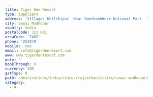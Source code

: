 ```yaml
---
title: Tiger Den Resort
type: suppliers
address: 'Village: Khilchipur  Near Ranthambhore National Park  '
city: Sawai Madhopur
country: India
postalCode: 322 001
areaCode: '7462'
phone: '252070'
mobile: .nan
email: info@tigerdenresort.com
www: www.tigerdenresort.com
note: ''
bookThrough: 0
currency: INR
gstType: 0
path: /destinations/india/states/rajasthan/cities/sawai-madhopur/
category:
  - A
---
```



